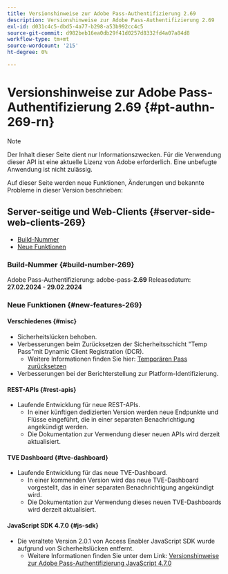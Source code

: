 ```yaml
---
title: Versionshinweise zur Adobe Pass-Authentifizierung 2.69
description: Versionshinweise zur Adobe Pass-Authentifizierung 2.69
exl-id: d031c4c5-dbd5-4a77-b298-a53b992cc4c5
source-git-commit: d982beb16ea0db29f41d0257d8332fd4a07a84d8
workflow-type: tm+mt
source-wordcount: '215'
ht-degree: 0%

---
```


# Versionshinweise zur Adobe Pass-Authentifizierung 2.69 {#pt-authn-269-rn}

>[!NOTE]
>
>Der Inhalt dieser Seite dient nur Informationszwecken. Für die Verwendung dieser API ist eine aktuelle Lizenz von Adobe erforderlich. Eine unbefugte Anwendung ist nicht zulässig.

Auf dieser Seite werden neue Funktionen, Änderungen und bekannte Probleme in dieser Version beschrieben:

## Server-seitige und Web-Clients {#server-side-web-clients-269}

* [Build-Nummer](#build-number-269)
* [Neue Funktionen](#new-features-269)

### Build-Nummer {#build-number-269}

Adobe Pass-Authentifizierung: adobe-pass-**2.69**
Releasedatum: **27.02.2024 - 29.02.2024**

### Neue Funktionen {#new-features-269}

#### Verschiedenes {#misc}

* Sicherheitslücken behoben.
* Verbesserungen beim Zurücksetzen der Sicherheitsschicht &quot;Temp Pass&quot;mit Dynamic Client Registration (DCR).
   * Weitere Informationen finden Sie hier: [Temporären Pass zurücksetzen](../integration-guide-programmers/features-premium/temporary-access/reset-temp-pass.md)
* Verbesserungen bei der Berichterstellung zur Platform-Identifizierung.

#### REST-APIs {#rest-apis}

* Laufende Entwicklung für neue REST-APIs.
   * In einer künftigen dedizierten Version werden neue Endpunkte und Flüsse eingeführt, die in einer separaten Benachrichtigung angekündigt werden.
   * Die Dokumentation zur Verwendung dieser neuen APIs wird derzeit aktualisiert.

#### TVE Dashboard {#tve-dashboard}

* Laufende Entwicklung für das neue TVE-Dashboard.
   * In einer kommenden Version wird das neue TVE-Dashboard vorgestellt, das in einer separaten Benachrichtigung angekündigt wird.
   * Die Dokumentation zur Verwendung dieses neuen TVE-Dashboards wird derzeit aktualisiert.

#### JavaScript SDK 4.7.0 {#js-sdk}

* Die veraltete Version 2.0.1 von Access Enabler JavaScript SDK wurde aufgrund von Sicherheitslücken entfernt.
   * Weitere Informationen finden Sie unter dem Link: [Versionshinweise zur Adobe Pass-Authentifizierung JavaScript 4.7.0](authn-rn-javascript-470.md)
